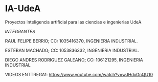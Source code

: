 # IA-UdeA

Proyectos Inteligencia artificial para las ciencias e ingenierias UdeA

*INTEGRANTES*

RAUL FELIPE BERRIO; CC: 1035416370, INGENIERIA INDUSTRIAL.



ESTEBAN MACHADO; CC: 1053836332, INGENIERIA INDUSTRIAL.



DIEGO ANDRES RODRIGUEZ GALEANO; CC: 106121295, INGENIERIA INDUSTRIAL





VIDEOS
ENTTREGA1: https://www.youtube.com/watch?v=wJHdxGnQU10
